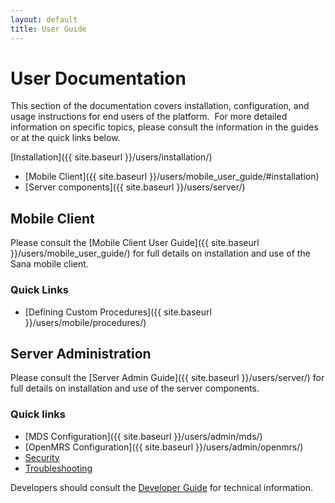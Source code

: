 ```yaml
---
layout: default
title: User Guide
---
```

# User Documentation
This section of the documentation covers installation, configuration, 
and usage instructions for end users of the platform.  For more detailed
information on specific topics, please consult the information in the 
guides or at the quick links below.


[Installation]({{ site.baseurl }}/users/installation/)

- [Mobile Client]({{ site.baseurl }}/users/mobile_user_guide/#installation)
- [Server components]({{ site.baseurl }}/users/server/)

## Mobile Client

Please consult the [Mobile Client User Guide]({{ site.baseurl }}/users/mobile_user_guide/)
for full details on installation and use of the Sana mobile client.

### Quick Links

- [Defining Custom Procedures]({{ site.baseurl }}/users/mobile/procedures/)


## Server Administration
Please consult the [Server Admin Guide]({{ site.baseurl }}/users/server/) for full 
details on installation and use of the server components.

### Quick links

- [MDS Configuration]({{ site.baseurl }}/users/admin/mds/)
- [OpenMRS Configuration]({{ site.baseurl }}/users/admin/openmrs/)
- [Security](/users/admin/security/)
- [Troubleshooting](/users/admin/troubleshooting/)

Developers should consult the [Developer Guide](/developers/) for 
technical information.
